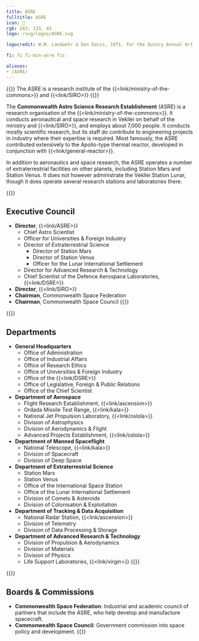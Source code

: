 ```yaml
---
title: ASRE
fulltitle: ASRE
icon: 🔬
rgb: 243, 133, 43
logo: /svg/logos/ASRE.svg

logocredit: W.M. Landwehr & Don Davis, 1971, for the Quincy Annual Art Show

fi: fi fi-min-asre fis

aliases:
- /ASRE/
---
```

{{<note series>}}
 The ASRE is a research institute of the {{<link/ministry-of-the-commons>}} and {{<link/SIRO>}}
{{</note>}}

The <span class="fi fi-min-asre fis"></span> **Commonwealth Astro Science Research Establishment** (ASRE) is a research organisation of the {{<link/ministry-of-the-commons>}}. It conducts aeronautical and space research in Vekllei on behalf of the ministry and {{<link/SIRO>}}, and employs about 7,000 people. It conducts mostly scientific research, but its staff do contribute to engineering projects in industry where their expertise is required. Most famously, the ASRE contributed extensively to the Apollo-type thermal reactor, developed in conjunction with {{<link/general-reactor>}}.

In addition to aeronautics and space research, the ASRE operates a number of extraterrestrial facilities on other planets, including Station Mars and Station Venus. It does not however administrate the Vekllei Station Lunar, though it does operate several research stations and laboratories there.

{{<note panel>}}
## Executive Council

* **Director**, {{<link/ASRE>}}
    * Chief Astro Scientist
    * Officer for Universities & Foreign Industry
    * Director of Extraterrestrial Science
        * Director of Station Mars
        * Director of Station Venus
        * Officer for the Lunar International Settlement
    * Director for Advanced Research & Technology
    * Chief Scientist of the Defence Aerospace Laboratories, {{<link/DSRE>}}
* **Director**, {{<link/SIRO>}}
* **Chairman**, Commonwealth Space Federation
* **Chairman**, Commonwealth Space Council
{{</note>}}

{{<note panel>}}
## Departments
* **General Headquarters**
    * Office of Administration
    * Office of Industrial Affairs
    * Office of Research Ethics
    * Office of Universities & Foreign Industry
    * Office of the {{<link/DSRE>}}
    * Office of Legislative, Foreign & Public Relations
    * Office of the Chief Scientist
* **Department of Aerospace**
    * Flight Research Establishment, {{<link/ascension>}}
    * Ordada Missile Test Range, {{<link/kala>}}
    * National Jet Propulsion Laboratory, {{<link/oslola>}}
    * Division of Astrophysics
    * Division of Aerodynamics & Flight
    * Advanced Projects Establishment, {{<link/oslola>}}
* **Department of Manned Spaceflight**
    * National Telescope, {{<link/kala>}}
    * Division of Spacecraft
    * Division of Deep Space
* **Department of Extraterrestrial Science**
    * Station Mars
    * Station Venus
    * Office of the International Space Station
    * Office of the Lunar International Settlement
    * Division of Comets & Asteroids
    * Division of Colonisation & Exploitation
* **Department of Tracking & Data Acquisition**
    * National Radar Station, {{<link/ascension>}}
    * Division of Telemetry
    * Division of Data Processing & Storage
* **Department of Advanced Research & Technology**
    * Division of Propulsion & Aerodynamics
    * Division of Materials
    * Division of Physics
    * Life Support Laboratories, {{<link/virgin>}}
{{</note>}}

{{<note panel>}}
## Boards & Commissions
* **Commonwealth Space Federation**: Industrial and academic council of partners that include the ASRE, who help develop and manufacture spacecraft.
* **Commonwealth Space Council**: Government commission into space policy and development.
{{</note>}}